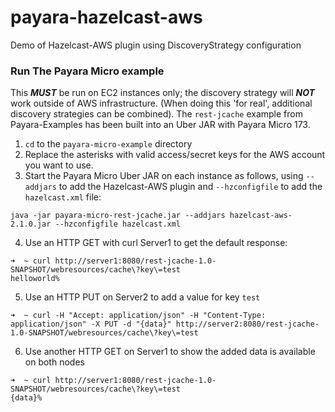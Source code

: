 # payara-hazelcast-aws
Demo of Hazelcast-AWS plugin using DiscoveryStrategy configuration

### Run The Payara Micro example
This ***MUST*** be run on EC2 instances only; the discovery strategy will ***NOT*** work outside of AWS infrastructure. (When doing this 'for real', additional discovery strategies can be combined). The `rest-jcache` example from Payara-Examples has been built into an Uber JAR with Payara Micro 173.

1. `cd` to the `payara-micro-example` directory
2. Replace the asterisks with valid access/secret keys for the AWS account you want to use.
3. Start the Payara Micro Uber JAR on each instance as follows, using `--addjars` to add the Hazelcast-AWS plugin and `--hzconfigfile` to add the `hazelcast.xml` file:

```
java -jar payara-micro-rest-jcache.jar --addjars hazelcast-aws-2.1.0.jar --hzconfigfile hazelcast.xml
```

4. Use an HTTP GET with curl Server1 to get the default response:

```
➜  ~ curl http://server1:8080/rest-jcache-1.0-SNAPSHOT/webresources/cache\?key\=test
helloworld%
```

5. Use an HTTP PUT on Server2 to add a value for key `test`
```
➜  ~ curl -H "Accept: application/json" -H "Content-Type: application/json" -X PUT -d "{data}" http://server2:8080/rest-jcache-1.0-SNAPSHOT/webresources/cache\?key\=test
```

6. Use another HTTP GET on Server1 to show the added data is available on both nodes

```
➜  ~ curl http://server1:8080/rest-jcache-1.0-SNAPSHOT/webresources/cache\?key\=test
{data}%
```
